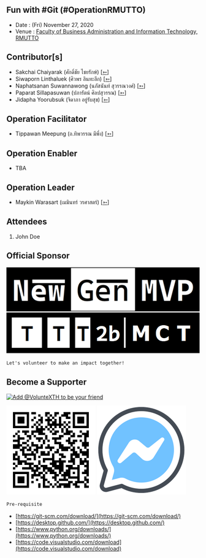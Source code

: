 ## Fun with #Git (#OperationRMUTTO)

+ Date : (Fri) November 27, 2020
+ Venue : [Faculty of Business Administration and Information Technology, RMUTTO](https://busit.rmutto.ac.th/)

## Contributor[s]
+ Sakchai Chaiyarak (ศักดิ์ชัย ไชยรักษ์) [[➳](https://www.facebook.com/chaiyaraks)]
+ Siwaporn Linthaluek (ศิวพร ลินทะลึก) [[➳](https://www.facebook.com/LoVeNoMoErTeAr)]
+ Naphatsanan Suwannawong (นภัสนันท์ สุวรรณวงศ์) [[➳](https://www.facebook.com/benzii.mda)]
+ Paparat Sillapasuwan (ปภารัตน์ ศิลปสุวรรณ) [[➳](https://www.facebook.com/Parn.scoopydoo)]
+ Jidapha Yoorubsuk (จิดาภา อยู่รับสุข) [[➳](https://www.facebook.com/Aomylette)]

## Operation Facilitator
+ Tippawan Meepung (อ.ทิพวรรณ มีพึ่ง) [[➳](https://www.facebook.com/mfktsoft)]

## Operation Enabler
+ TBA

## Operation Leader
+ Maykin Warasart (เมฆินทร์ วรศาสตร์) [[➳](http://mk.in.th)]

## Attendees
1. John Doe

## Official Sponsor
[![](OperationRMUTTO/pic/NewGenMVP-BWB.png "#NewGenMVP")](https://www.facebook.com/hashtag/NewGenMVP)
[![](OperationRMUTTO/pic/TTT2bMCT-BlackFrame.png "#TTT2bMCT")](https://www.facebook.com/hashtag/TTT2bMCT)

```markdown
Let's volunteer to make an impact together!
```

## Become a Supporter

[![](https://scdn.line-apps.com/n/line_add_friends/btn/en.png "Add @VolunteXTH to be your friend")](https://lin.ee/cnIgUj4)

[![](/@VolunteXTH.png "Add @VolunteXTH to be your friend")](https://line.me/R/ti/p/@voluntex)
[![](/fb-m.png "Talk to us via FB messenger")](https://m.me/VolunteXTH)

```markdown
Pre-requisite
```
+ [https://git-scm.com/download/](https://git-scm.com/download/)
+ [https://desktop.github.com/](https://desktop.github.com/)
+ [https://www.python.org/downloads/](https://www.python.org/downloads/)
+ [https://code.visualstudio.com/download](https://code.visualstudio.com/download)